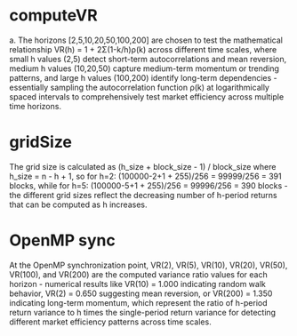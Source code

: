 # computeVR

a. The horizons [2,5,10,20,50,100,200] are chosen to test the mathematical relationship VR(h) = 1 + 2Σ(1-k/h)ρ(k) across different time scales, where small h values (2,5) detect short-term autocorrelations and mean reversion, medium h values (10,20,50) capture medium-term momentum or trending patterns, and large h values (100,200) identify long-term dependencies - essentially sampling the autocorrelation function ρ(k) at logarithmically spaced intervals to comprehensively test market efficiency across multiple time horizons.

# gridSize

The grid size is calculated as (h_size + block_size - 1) / block_size where h_size = n - h + 1, so for h=2: (100000-2+1 + 255)/256 = 99999/256 = 391 blocks, while for h=5: (100000-5+1 + 255)/256 = 99996/256 = 390 blocks - the different grid sizes reflect the decreasing number of h-period returns that can be computed as h increases.

# OpenMP sync

At the OpenMP synchronization point, VR(2), VR(5), VR(10), VR(20), VR(50), VR(100), and VR(200) are the computed variance ratio values for each horizon - numerical results like VR(10) = 1.000 indicating random walk behavior, VR(2) = 0.650 suggesting mean reversion, or VR(200) = 1.350 indicating long-term momentum, which represent the ratio of h-period return variance to h times the single-period return variance for detecting different market efficiency patterns across time scales.
